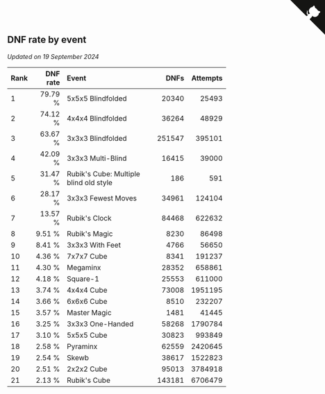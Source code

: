 ## DNF rate by event

*Updated on 19 September 2024*

| Rank | DNF rate | Event | DNFs | Attempts |
| :--- | ---: | :--- | ---: | ---: |
| 1 | 79.79 % | 5x5x5 Blindfolded | 20340 | 25493 |
| 2 | 74.12 % | 4x4x4 Blindfolded | 36264 | 48929 |
| 3 | 63.67 % | 3x3x3 Blindfolded | 251547 | 395101 |
| 4 | 42.09 % | 3x3x3 Multi-Blind | 16415 | 39000 |
| 5 | 31.47 % | Rubik's Cube: Multiple blind old style | 186 | 591 |
| 6 | 28.17 % | 3x3x3 Fewest Moves | 34961 | 124104 |
| 7 | 13.57 % | Rubik's Clock | 84468 | 622632 |
| 8 | 9.51 % | Rubik's Magic | 8230 | 86498 |
| 9 | 8.41 % | 3x3x3 With Feet | 4766 | 56650 |
| 10 | 4.36 % | 7x7x7 Cube | 8341 | 191237 |
| 11 | 4.30 % | Megaminx | 28352 | 658861 |
| 12 | 4.18 % | Square-1 | 25553 | 611000 |
| 13 | 3.74 % | 4x4x4 Cube | 73008 | 1951195 |
| 14 | 3.66 % | 6x6x6 Cube | 8510 | 232207 |
| 15 | 3.57 % | Master Magic | 1481 | 41445 |
| 16 | 3.25 % | 3x3x3 One-Handed | 58268 | 1790784 |
| 17 | 3.10 % | 5x5x5 Cube | 30823 | 993849 |
| 18 | 2.58 % | Pyraminx | 62559 | 2420645 |
| 19 | 2.54 % | Skewb | 38617 | 1522823 |
| 20 | 2.51 % | 2x2x2 Cube | 95013 | 3784918 |
| 21 | 2.13 % | Rubik's Cube | 143181 | 6706479 |


<a href="https://github.com/JustinTimeCuber/wca_statistics" class="github-corner" aria-label="View source on Github"><svg width="80" height="80" viewBox="0 0 250 250" style="fill:#151513; color:#fff; position: absolute; top: 0; border: 0; right: 0;" aria-hidden="true"><path d="M0,0 L115,115 L130,115 L142,142 L250,250 L250,0 Z"></path><path d="M128.3,109.0 C113.8,99.7 119.0,89.6 119.0,89.6 C122.0,82.7 120.5,78.6 120.5,78.6 C119.2,72.0 123.4,76.3 123.4,76.3 C127.3,80.9 125.5,87.3 125.5,87.3 C122.9,97.6 130.6,101.9 134.4,103.2" fill="currentColor" style="transform-origin: 130px 106px;" class="octo-arm"></path><path d="M115.0,115.0 C114.9,115.1 118.7,116.5 119.8,115.4 L133.7,101.6 C136.9,99.2 139.9,98.4 142.2,98.6 C133.8,88.0 127.5,74.4 143.8,58.0 C148.5,53.4 154.0,51.2 159.7,51.0 C160.3,49.4 163.2,43.6 171.4,40.1 C171.4,40.1 176.1,42.5 178.8,56.2 C183.1,58.6 187.2,61.8 190.9,65.4 C194.5,69.0 197.7,73.2 200.1,77.6 C213.8,80.2 216.3,84.9 216.3,84.9 C212.7,93.1 206.9,96.0 205.4,96.6 C205.1,102.4 203.0,107.8 198.3,112.5 C181.9,128.9 168.3,122.5 157.7,114.1 C157.9,116.9 156.7,120.9 152.7,124.9 L141.0,136.5 C139.8,137.7 141.6,141.9 141.8,141.8 Z" fill="currentColor" class="octo-body"></path></svg></a><style>.github-corner:hover .octo-arm{animation:octocat-wave 560ms ease-in-out}@keyframes octocat-wave{0%,100%{transform:rotate(0)}20%,60%{transform:rotate(-25deg)}40%,80%{transform:rotate(10deg)}}@media (max-width:500px){.github-corner:hover .octo-arm{animation:none}.github-corner .octo-arm{animation:octocat-wave 560ms ease-in-out}}</style>
